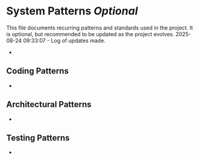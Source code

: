 # System Patterns *Optional*

This file documents recurring patterns and standards used in the project.
It is optional, but recommended to be updated as the project evolves.
2025-08-24 09:33:07 - Log of updates made.

*

## Coding Patterns

*   

## Architectural Patterns

*   

## Testing Patterns

*